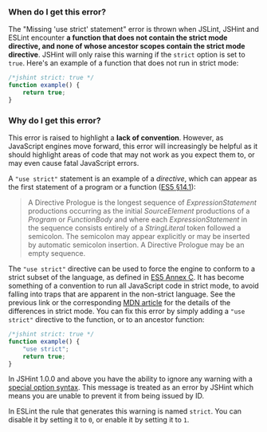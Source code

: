 <!---
{
    "titles": [
        "Missing 'use strict' statement",
        "E007"
    ],
    "slugs": [
        "missing-use-strict-statement",
        "e007"
    ],
    "linters": [
        "jslint",
        "jshint",
        "eslint"
    ],
    "author": "jallardice"
}
-->

### When do I get this error?

The "Missing 'use strict' statement" error is thrown when JSLint, JSHint and
ESLint encounter **a function that does not contain the strict mode directive,
and none of whose ancestor scopes contain the strict mode directive**. JSHint
will only raise this warning if the `strict` option is set to `true`. Here's an
example of a function that does not run in strict mode:

<!---
{
    "linter": "jslint",
    "version": "2013-04-29"
}
-->
```javascript
/*jshint strict: true */
function example() {
    return true;
}
```

### Why do I get this error?

This error is raised to highlight a **lack of convention**. However, as
JavaScript engines move forward, this error will increasingly be helpful as it
should highlight areas of code that may not work as you expect them to, or may
even cause fatal JavaScript errors.

A `"use strict"` statement is an example of a *directive*, which can appear as
the first statement of a program or a function ([ES5 &sect;14.1][es5-14.1]):

> A Directive Prologue is the longest sequence of *ExpressionStatement*
> productions occurring as the initial *SourceElement* productions of a
> *Program* or *FunctionBody* and where each *ExpressionStatement* in the
> sequence consists entirely of a *StringLiteral* token followed a semicolon.
> The semicolon may appear explicitly or may be inserted by automatic semicolon
> insertion. A Directive Prologue may be an empty sequence.

The `"use strict"` directive can be used to force the engine to conform to a
strict subset of the language, as defined in [ES5 Annex C][es5-ac]. It has
become something of a convention to run all JavaScript code in strict mode, to
avoid falling into traps that are apparent in the non-strict language. See the
previous link or the corresponding [MDN article][mdn] for the details of the
differences in strict mode. You can fix this error by simply adding a `"use
strict"` directive to the function, or to an ancestor function:

<!---
{
    "linter": "jslint",
    "version": "2013-04-29"
}
-->
```javascript
/*jshint strict: true */
function example() {
    "use strict";
    return true;
}
```

In JSHint 1.0.0 and above you have the ability to ignore any warning with a
[special option syntax][jshintopts]. This message is treated as an error by
JSHint which means you are unable to prevent it from being issued by ID.

In ESLint the rule that generates this warning is named `strict`. You can
disable it by setting it to `0`, or enable it by setting it to `1`.

[es5-14.1]: http://es5.github.com/#x14.1
[es5-ac]: http://es5.github.com/#C
[mdn]: https://developer.mozilla.org/en-US/docs/JavaScript/Reference/Functions_and_function_scope/Strict_mode
[jshintopts]: http://jshint.com/docs/#options

